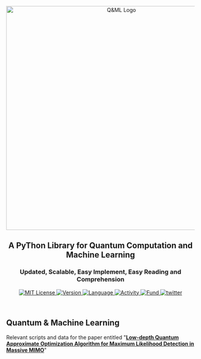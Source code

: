 <p align="center">
<img src="https://cdn.jsdelivr.net/gh/QUANTUM-AND-ML/QAOA-ML-Detection@main/figures/Q&ML.png" alt="Q&ML Logo" width="600">
</p>

<h2><p align="center">A PyThon Library for Quantum Computation and Machine Learning</p></h2>
<h3><p align="center">Updated, Scalable, Easy Implement, Easy Reading and Comprehension</p></h3>


<p align="center">
    <a href="https://github.com/QUANTUM-AND-ML/QAOA-ML-Detection/blob/main/LICENSE">
        <img alt="MIT License" src="https://img.shields.io/github/license/QUANTUM-AND-ML/QAOA-ML-Detection">
    </a>
    <a href="https://www.python.org/downloads/release/python-3813/">
        <img alt="Version" src="https://img.shields.io/badge/Python-3.8-orange">
    </a>
    <a href="https://github.com/search?q=repo%3AQUANTUM-AND-ML%2FQAOA-ML-Detection++language%3APython&type=code">
        <img alt="Language" src="https://img.shields.io/github/languages/top/QUANTUM-AND-ML/QAOA-ML-Detection">
    </a>
   <a href="https://github.com/QUANTUM-AND-ML/QAOA-ML-Detection/activity">
        <img alt="Activity" src="https://img.shields.io/github/last-commit/QUANTUM-AND-ML/QAOA-ML-Detection">
    </a>
       <a href="https://www.nsfc.gov.cn/english/site_1/index.html">
        <img alt="Fund" src="https://img.shields.io/badge/supported%20by-NSFC-green">
    </a>
    <a href="https://twitter.com/FindOne0258">
        <img alt="twitter" src="https://img.shields.io/badge/twitter-chat-2eb67d.svg?logo=twitter">
    </a>


</p>
<br />



## Quantum & Machine Learning
Relevant scripts and data for the paper entitled "[**Low-depth Quantum Approximate Optimization Algorithm for Maximum Likelihood Detection in Massive MIMO**](https://link.springer.com/article/10.1007/s11128-025-04896-2)"
